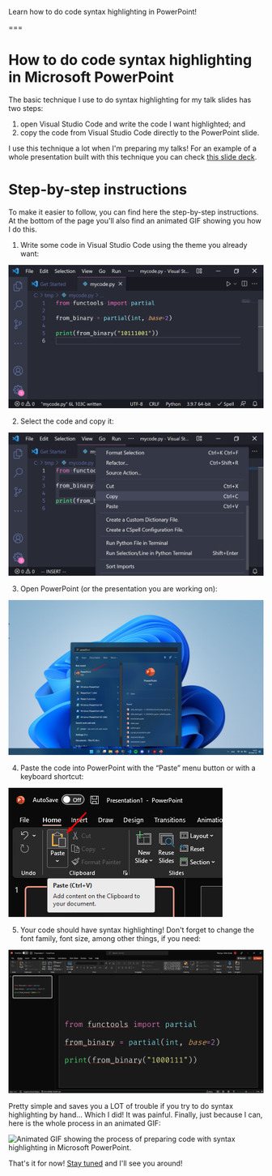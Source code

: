 Learn how to do code syntax highlighting in PowerPoint!

===

# How to do code syntax highlighting in Microsoft PowerPoint

The basic technique I use to do syntax highlighting for my talk slides has two steps:

 1. open Visual Studio Code and write the code I want highlighted; and
 2. copy the code from Visual Studio Code directly to the PowerPoint slide.

I use this technique a lot when I'm preparing my talks!
For an example of a whole presentation built with this technique you can check [this slide deck][slide-deck].


# Step-by-step instructions

To make it easier to follow, you can find here the step-by-step instructions.
At the bottom of the page you'll also find an animated GIF showing you how I do this.

 1. Write some code in Visual Studio Code using the theme you already want:

![Some Python code that has syntax highlighting in Visual Studio Code.](_code.webp "Some code in Visual Studio Code.")

 2. Select the code and copy it:

![Menu showing the “copy” option to copy the selected code.](_copy.webp "Copying the selected code.")

 3. Open PowerPoint (or the presentation you are working on):

![Windows search showing Microsoft PowerPoint as the first result.](_powerpoint.webp "Opening PowerPoint.")

 4. Paste the code into PowerPoint with the “Paste” menu button or with a keyboard shortcut:

![PowerPoint menu showing the “paste” button.](_paste.webp "Pasting the code.")

 5. Your code should have syntax highlighting! Don't forget to change the font family, font size, among other things, if you need:

![Code with syntax highlighting in Microsoft PowerPoint.](_end_result.webp "End result after pasting and resizing.")


Pretty simple and saves you a LOT of trouble if you try to do syntax highlighting by hand...
Which I did! It was painful.
Finally, just because I can, here is the whole process in an animated GIF:

![Animated GIF showing the process of preparing code with syntax highlighting in Microsoft PowerPoint.](_animation.gif "Animated process.")


[slide-deck]: https://github.com/mathspp/talks/blob/main/20220325_fnconf_why_apl_is_a_language_worth_knowing/slide_deck.pdf

That's it for now! [Stay tuned][subscribe] and I'll see you around!

[subscribe]: /subscribe
